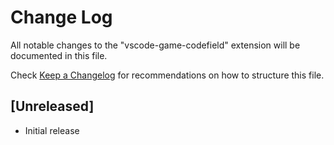 # Change Log

All notable changes to the "vscode-game-codefield" extension will be documented in this file.

Check [Keep a Changelog](http://keepachangelog.com/) for recommendations on how to structure this file.

## [Unreleased]

- Initial release